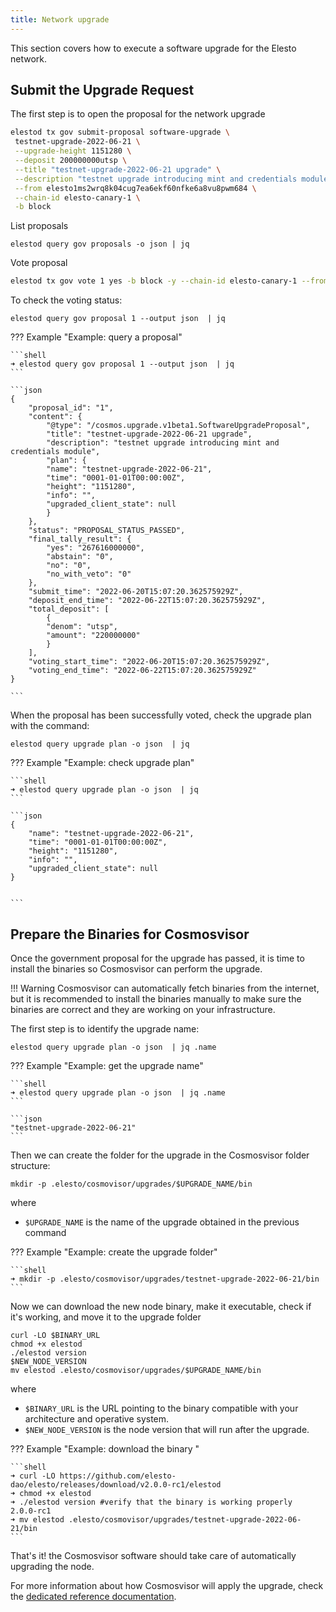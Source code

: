 ```yaml
---
title: Network upgrade
---
```


This section covers how to execute a software upgrade for the Elesto network.



## Submit the Upgrade Request

The first step is to open the proposal for the network upgrade

```sh
elestod tx gov submit-proposal software-upgrade \
 testnet-upgrade-2022-06-21 \
 --upgrade-height 1151280 \
 --deposit 200000000utsp \
 --title "testnet-upgrade-2022-06-21 upgrade" \
 --description "testnet upgrade introducing mint and credentials module" \
 --from elesto1ms2wrq8k04cug7ea6ekf60nfke6a8vu8pwm684 \
 --chain-id elesto-canary-1 \
 -b block
```

List proposals 

```
elestod query gov proposals -o json | jq
```

Vote proposal

```sh
elestod tx gov vote 1 yes -b block -y --chain-id elesto-canary-1 --from elesto1ms2wrq8k04cug7ea6ekf60nfke6a8vu8pwm684 --deposit 
```

To check the voting status:

```
elestod query gov proposal 1 --output json  | jq
```

??? Example "Example: query a proposal"

    ```shell
    ➜ elestod query gov proposal 1 --output json  | jq
    ```

    ```json
    {
        "proposal_id": "1",
        "content": {
            "@type": "/cosmos.upgrade.v1beta1.SoftwareUpgradeProposal",
            "title": "testnet-upgrade-2022-06-21 upgrade",
            "description": "testnet upgrade introducing mint and credentials module",
            "plan": {
            "name": "testnet-upgrade-2022-06-21",
            "time": "0001-01-01T00:00:00Z",
            "height": "1151280",
            "info": "",
            "upgraded_client_state": null
            }
        },
        "status": "PROPOSAL_STATUS_PASSED",
        "final_tally_result": {
            "yes": "267616000000",
            "abstain": "0",
            "no": "0",
            "no_with_veto": "0"
        },
        "submit_time": "2022-06-20T15:07:20.362575929Z",
        "deposit_end_time": "2022-06-22T15:07:20.362575929Z",
        "total_deposit": [
            {
            "denom": "utsp",
            "amount": "220000000"
            }
        ],
        "voting_start_time": "2022-06-20T15:07:20.362575929Z",
        "voting_end_time": "2022-06-22T15:07:20.362575929Z"
    }

    ```

When the proposal has been successfully voted, check the upgrade plan with the command:

```
elestod query upgrade plan -o json  | jq
```

??? Example "Example: check upgrade plan"

    ```shell
    ➜ elestod query upgrade plan -o json  | jq
    ```

    ```json
    {
        "name": "testnet-upgrade-2022-06-21",
        "time": "0001-01-01T00:00:00Z",
        "height": "1151280",
        "info": "",
        "upgraded_client_state": null
    }


    ```


## Prepare the Binaries for Cosmosvisor

Once the government proposal for the upgrade has passed, it is time to install the binaries so Cosmosvisor can perform the upgrade.

!!! Warning
    Cosmosvisor can automatically fetch binaries from the internet, but it is recommended to install the binaries manually to make sure the binaries are correct and they are working on your infrastructure.


The first step is to identify the upgrade name:

```
elestod query upgrade plan -o json  | jq .name
```

??? Example "Example: get the upgrade name"

    ```shell
    ➜ elestod query upgrade plan -o json  | jq .name
    ```

    ```json
    "testnet-upgrade-2022-06-21"
    ```


Then we can create the folder for the upgrade in the Cosmosvisor folder structure:

```
mkdir -p .elesto/cosmovisor/upgrades/$UPGRADE_NAME/bin
```

where 

- `$UPGRADE_NAME` is the name of the upgrade obtained in the previous command

??? Example "Example: create the upgrade folder"

    ```shell
    ➜ mkdir -p .elesto/cosmovisor/upgrades/testnet-upgrade-2022-06-21/bin
    ```

Now we can download the new node binary, make it executable, check if it's working, and move it to the upgrade folder


```
curl -LO $BINARY_URL
chmod +x elestod
./elestod version
$NEW_NODE_VERSION
mv elestod .elesto/cosmovisor/upgrades/$UPGRADE_NAME/bin
```

where 

- `$BINARY_URL` is the URL pointing to the binary compatible with your architecture and operative system.
- `$NEW_NODE_VERSION` is the node version that will run after the upgrade.
  
??? Example "Example: download the binary "

    ```shell
    ➜ curl -LO https://github.com/elesto-dao/elesto/releases/download/v2.0.0-rc1/elestod
    ➜ chmod +x elestod
    ➜ ./elestod version #verify that the binary is working properly
    2.0.0-rc1
    ➜ mv elestod .elesto/cosmovisor/upgrades/testnet-upgrade-2022-06-21/bin
    ```

That's it! the Cosmosvisor software should take care of automatically upgrading the node.

For more information about how Cosmosvisor will apply the upgrade, check the [dedicated reference documentation](https://docs.cosmos.network/master/run-node/cosmovisor.html#detecting-upgrades).